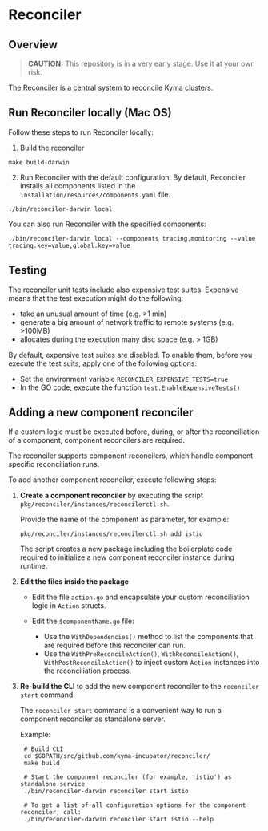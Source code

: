 # Reconciler

## Overview

>**CAUTION:** This repository is in a very early stage. Use it at your own risk.

The Reconciler is a central system to reconcile Kyma clusters.

## Run Reconciler locally (Mac OS)

Follow these steps to run Reconciler locally:

1. Build the reconciler

```
make build-darwin 
```


2. Run Reconciler with the default configuration. By default, Reconciler installs all components listed in the `installation/resources/components.yaml` file.

```
./bin/reconciler-darwin local 
```

You can also run Reconciler with the specified components:
```
./bin/reconciler-darwin local --components tracing,monitoring --value tracing.key=value,global.key=value
```

## Testing

The reconciler unit tests include also expensive test suites. Expensive means that the test execution might do the following:

* take an unusual amount of time (e.g. >1 min)
* generate a big amount of network traffic to remote systems (e.g. >100MB)
* allocates during the execution many disc space (e.g. > 1GB)

By default, expensive test suites are disabled. To enable them, before you execute the test suits, apply one of the following options:

* Set the environment variable `RECONCILER_EXPENSIVE_TESTS=true`
* In the GO code, execute the function `test.EnableExpensiveTests()`

## Adding a new component reconciler

If a custom logic must be executed before, during, or after the reconciliation of a component, component reconcilers are required.

The reconciler supports component reconcilers, which handle component-specific reconciliation runs.

To add another component reconciler, execute following steps:

1. **Create a component reconciler** by executing the script `pkg/reconciler/instances/reconcilerctl.sh`.

   Provide the name of the component as parameter, for example:
   
       pkg/reconciler/instances/reconcilerctl.sh add istio

    The script creates a new package including the boilerplate code required to initialize a
    new component reconciler instance during runtime.

 2. **Edit the files inside the package**
   
     - Edit the file `action.go` and encapsulate your custom reconciliation logic in `Action` structs.

     - Edit the `$componentName.go` file:

       - Use the `WithDependencies()` method to list the components that are required before this reconciler can run.
       - Use the `WithPreReconcileAction()`, `WithReconcileAction()`, `WithPostReconcileAction()` to inject custom `Action` instances into the reconciliation process.

3. **Re-build the CLI** to add the new component reconciler to the `reconciler start` command.

   The `reconciler start` command is a convenient way to run a component reconciler as standalone server.

    Example:

        # Build CLI
        cd $GOPATH/src/github.com/kyma-incubator/reconciler/
        make build
        
        # Start the component reconciler (for example, 'istio') as standalone service
        ./bin/reconciler-darwin reconciler start istio
        
        # To get a list of all configuration options for the component reconciler, call: 
        ./bin/reconciler-darwin reconciler start istio --help
